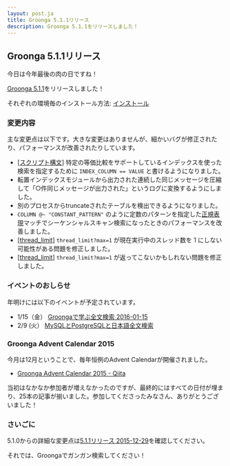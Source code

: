 ```yaml
---
layout: post.ja
title: Groonga 5.1.1リリース
description: Groonga 5.1.1をリリースしました！
---
```


## Groonga 5.1.1リリース

今日は今年最後の肉の日ですね！

[Groonga 5.1.1](/ja/docs/news.html#release-5-1-1)をリリースしました！

それぞれの環境毎のインストール方法: [インストール](/ja/docs/install.html)

### 変更内容

主な変更点は以下です。大きな変更はありませんが、細かいバグが修正されたり、パフォーマンスが改善されたりしています。

* [[スクリプト構文](/ja/docs/reference/grn_expr/script_syntax.html)] 特定の等価比較をサポートしているインデックスを使った検索を指定するために `INDEX_COLUMN == VALUE` と書けるようになりました。
* 転置インデックスモジュールから出力された連続した同じメッセージを圧縮して「○件同じメッセージが出力された」というログに変換するようにしました。
* 別のプロセスからtruncateされたテーブルを検出できるようになりました。
* `COLUMN @~ "CONSTANT_PATTERN"` のように定数のパターンを指定した[正規表現](/ja/docs/reference/regular_expression.html)マッチでシーケンシャルスキャン検索になったときのパフォーマンスを改善しました。
* [[thread_limit](/ja/docs/reference/commands/thread_limit.html)] `thread_limit?max=1` が現在実行中のスレッド数を 1 にしない可能性がある問題を修正しました。
* [[thread_limit](/ja/docs/reference/commands/thread_limit.html)] `thread_limit?max=1` が返ってこないかもしれない問題を修正しました。

### イベントのおしらせ

年明けには以下のイベントが予定されています。

* 1/15（金） [Groongaで学ぶ全文検索 2016-01-15](https://groonga.doorkeeper.jp/events/36432)
* 2/9 (火） [MySQLとPostgreSQLと日本語全文検索](https://groonga.doorkeeper.jp/events/35295)

### Groonga Advent Calendar 2015

今月は12月ということで、毎年恒例のAdvent Calendarが開催されました。

* [Groonga Advent Calendar 2015 - Qiita](http://qiita.com/advent-calendar/2015/groonga)

当初はなかなか参加者が増えなかったのですが、最終的にはすべての日付が埋まり、25本の記事が揃いました。参加してくださったみなさん、ありがとうございました！

### さいごに

5.1.0からの詳細な変更点は[5.1.1リリース 2015-12-29](/ja/docs/news.html#release-5-1-1)を確認してください。

それでは、Groongaでガンガン検索してください！

